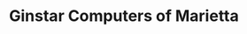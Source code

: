 ---
title: "Ginstar Computers of Marietta"
url: /marietta/ginstar-computers-of-marietta/
shop: Computer
---